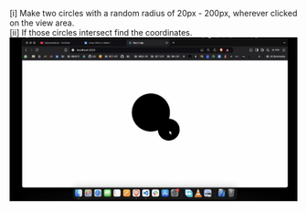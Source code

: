 [i] Make two circles with a random radius of 20px - 200px, wherever clicked on the view area.     
[ii] If those circles intersect find the coordinates.
[![Watch the video](https://github.com/Aaryan-Dev/intersecting_circles/blob/master/thuumbnail.png)](https://drive.google.com/file/d/1HV0_Mi3Q7fgI7d46vBOz50dj42RDv1PC/view?usp=sharing)